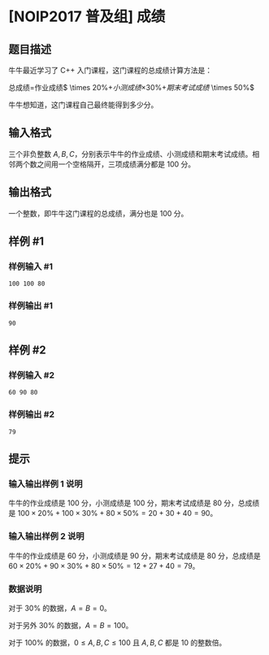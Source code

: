 # [NOIP2017 普及组] 成绩

## 题目描述

牛牛最近学习了 C++ 入门课程，这门课程的总成绩计算方法是：

总成绩=作业成绩$ \times 20\%+$小测成绩$×30\%+$期末考试成绩$ \times 50\%$

牛牛想知道，这门课程自己最终能得到多少分。


## 输入格式

三个非负整数 $A,B,C$，分别表示牛牛的作业成绩、小测成绩和期末考试成绩。相邻两个数之间用一个空格隔开，三项成绩满分都是 $100$ 分。


## 输出格式

一个整数，即牛牛这门课程的总成绩，满分也是 $100$ 分。


## 样例 #1

### 样例输入 #1
```
100 100 80
```

### 样例输出 #1

```
90
```

## 样例 #2

### 样例输入 #2
```
60 90 80
```

### 样例输出 #2

```
79
```

## 提示

### 输入输出样例 1 说明

牛牛的作业成绩是 $100$ 分，小测成绩是 $100$ 分，期末考试成绩是 $80$ 分，总成绩是 $100 \times 20\%+100 \times 30\%+80 \times 50\%=20+30+40=90$。

### 输入输出样例 2 说明

牛牛的作业成绩是 $60$ 分，小测成绩是 $90$ 分，期末考试成绩是 $80$ 分，总成绩是 $60 \times 20\%+90 \times 30\%+80 \times 50\%=12+27+40=79$。

### 数据说明

对于 $30\%$ 的数据，$A=B=0$。

对于另外 $30\%$ 的数据，$A=B=100$。

对于 $100\%$ 的数据，$0≤A,B,C≤100$ 且 $A,B,C$ 都是 $10$ 的整数倍。
